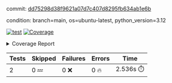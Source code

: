 commit: [dd75298d38f9621a07d7c407d8295fb634ab1e6b](https://github.com/rcmdnk/boto3-session/tree/dd75298d38f9621a07d7c407d8295fb634ab1e6b)

condition: branch=main, os=ubuntu-latest, python_version=3.12

[![test](https://github.com/rcmdnk/boto3-session/actions/workflows/test.yml/badge.svg)](https://github.com/rcmdnk/boto3-session/actions/runs/12364754282)
<a href="https://github.com/rcmdnk/boto3-session/blob/dd75298d38f9621a07d7c407d8295fb634ab1e6b/README.md"><img alt="Coverage" src="https://img.shields.io/badge/Coverage-47%25-orange.svg" /></a><details><summary>Coverage Report </summary><table><tr><th>File</th><th>Stmts</th><th>Miss</th><th>Cover</th><th>Missing</th></tr><tbody><tr><td colspan="5"><b>src/boto3_session</b></td></tr><tr><td>&nbsp; &nbsp;<a href="https://github.com/rcmdnk/boto3-session/blob/dd75298d38f9621a07d7c407d8295fb634ab1e6b/src/boto3_session/session.py">session.py</a></td><td>59</td><td>34</td><td>42%</td><td><a href="https://github.com/rcmdnk/boto3-session/blob/dd75298d38f9621a07d7c407d8295fb634ab1e6b/src/boto3_session/session.py#L15-L18">15&ndash;18</a>, <a href="https://github.com/rcmdnk/boto3-session/blob/dd75298d38f9621a07d7c407d8295fb634ab1e6b/src/boto3_session/session.py#L60">60</a>, <a href="https://github.com/rcmdnk/boto3-session/blob/dd75298d38f9621a07d7c407d8295fb634ab1e6b/src/boto3_session/session.py#L68-L70">68&ndash;70</a>, <a href="https://github.com/rcmdnk/boto3-session/blob/dd75298d38f9621a07d7c407d8295fb634ab1e6b/src/boto3_session/session.py#L73-L97">73&ndash;97</a>, <a href="https://github.com/rcmdnk/boto3-session/blob/dd75298d38f9621a07d7c407d8295fb634ab1e6b/src/boto3_session/session.py#L100-L122">100&ndash;122</a>, <a href="https://github.com/rcmdnk/boto3-session/blob/dd75298d38f9621a07d7c407d8295fb634ab1e6b/src/boto3_session/session.py#L125-L129">125&ndash;129</a>, <a href="https://github.com/rcmdnk/boto3-session/blob/dd75298d38f9621a07d7c407d8295fb634ab1e6b/src/boto3_session/session.py#L132-L133">132&ndash;133</a>, <a href="https://github.com/rcmdnk/boto3-session/blob/dd75298d38f9621a07d7c407d8295fb634ab1e6b/src/boto3_session/session.py#L136-L137">136&ndash;137</a></td></tr><tr><td><b>TOTAL</b></td><td><b>64</b></td><td><b>34</b></td><td><b>47%</b></td><td>&nbsp;</td></tr></tbody></table></details>

| Tests | Skipped | Failures | Errors | Time |
| ----- | ------- | -------- | -------- | ------------------ |
| 2 | 0 :zzz: | 0 :x: | 0 :fire: | 2.536s :stopwatch: |

